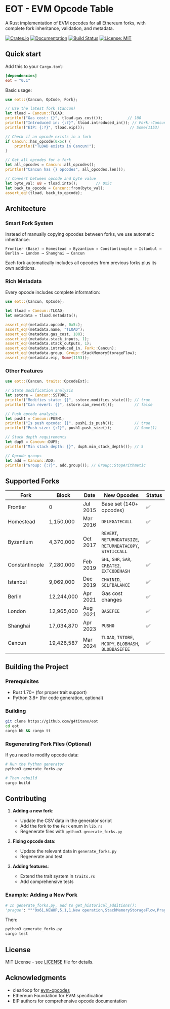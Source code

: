 # EOT - EVM Opcode Table

A Rust implementation of EVM opcodes for all Ethereum forks, with complete fork inheritance, validation, and metadata.

[![Crates.io](https://img.shields.io/crates/v/eot.svg)](https://crates.io/crates/eot)
[![Documentation](https://docs.rs/eot/badge.svg)](https://docs.rs/eot)
[![Build Status](https://github.com/g4titanx/eot/workflows/CI/badge.svg)](https://github.com/g4titanx/eot/actions)
[![License: MIT](https://img.shields.io/badge/License-MIT-yellow.svg)](https://opensource.org/licenses/MIT)

## Quick start

Add this to your `Cargo.toml`:

```toml
[dependencies]
eot = "0.1"
```

Basic usage:

```rust
use eot::{Cancun, OpCode, Fork};

// Use the latest fork (Cancun)
let tload = Cancun::TLOAD;
println!("Gas cost: {}", tload.gas_cost());           // 100
println!("Introduced in: {:?}", tload.introduced_in()); // Fork::Cancun
println!("EIP: {:?}", tload.eip());                    // Some(1153)

// Check if an opcode exists in a fork
if Cancun::has_opcode(0x5c) {
    println!("TLOAD exists in Cancun!");
}

// Get all opcodes for a fork
let all_opcodes = Cancun::all_opcodes();
println!("Cancun has {} opcodes", all_opcodes.len());

// Convert between opcode and byte value
let byte_val: u8 = tload.into();        // 0x5c
let back_to_opcode = Cancun::from(byte_val);
assert_eq!(tload, back_to_opcode);
```

## Architecture

### Smart Fork System

Instead of manually copying opcodes between forks, we use automatic inheritance:

```
Frontier (Base) → Homestead → Byzantium → Constantinople → Istanbul → Berlin → London → Shanghai → Cancun
```

Each fork automatically includes all opcodes from previous forks plus its own additions.

### Rich Metadata

Every opcode includes complete information:

```rust
use eot::{Cancun, OpCode};

let tload = Cancun::TLOAD;
let metadata = tload.metadata();

assert_eq!(metadata.opcode, 0x5c);
assert_eq!(metadata.name, "TLOAD");
assert_eq!(metadata.gas_cost, 100);
assert_eq!(metadata.stack_inputs, 1);
assert_eq!(metadata.stack_outputs, 1);
assert_eq!(metadata.introduced_in, Fork::Cancun);
assert_eq!(metadata.group, Group::StackMemoryStorageFlow);
assert_eq!(metadata.eip, Some(1153));
```

### Other Features

```rust
use eot::{Cancun, traits::OpcodeExt};

// State modification analysis
let sstore = Cancun::SSTORE;
println!("Modifies state: {}", sstore.modifies_state()); // true
println!("Can revert: {}", sstore.can_revert());         // false

// Push opcode analysis
let push1 = Cancun::PUSH1;
println!("Is push opcode: {}", push1.is_push());         // true
println!("Push size: {:?}", push1.push_size());          // Some(1)

// Stack depth requirements
let dup5 = Cancun::DUP5;
println!("Min stack depth: {}", dup5.min_stack_depth()); // 5

// Opcode groups
let add = Cancun::ADD;
println!("Group: {:?}", add.group()); // Group::StopArithmetic
```

## Supported Forks

| Fork | Block | Date | New Opcodes | Status |
|------|-------|------|-------------|---------|
| Frontier | 0 | Jul 2015 | Base set (140+ opcodes) | ✅ |
| Homestead | 1,150,000 | Mar 2016 | `DELEGATECALL` | ✅ |
| Byzantium | 4,370,000 | Oct 2017 | `REVERT`, `RETURNDATASIZE`, `RETURNDATACOPY`, `STATICCALL` | ✅ |
| Constantinople | 7,280,000 | Feb 2019 | `SHL`, `SHR`, `SAR`, `CREATE2`, `EXTCODEHASH` | ✅ |
| Istanbul | 9,069,000 | Dec 2019 | `CHAINID`, `SELFBALANCE` | ✅ |
| Berlin | 12,244,000 | Apr 2021 | Gas cost changes | ✅ |
| London | 12,965,000 | Aug 2021 | `BASEFEE` | ✅ |
| Shanghai | 17,034,870 | Apr 2023 | `PUSH0` | ✅ |
| Cancun | 19,426,587 | Mar 2024 | `TLOAD`, `TSTORE`, `MCOPY`, `BLOBHASH`, `BLOBBASEFEE` | ✅ |

## Building the Project

### Prerequisites
- Rust 1.70+ (for proper trait support)
- Python 3.8+ (for code generation, optional)

### Building

```bash
git clone https://github.com/g4titanx/eot
cd eot
cargo bb && cargo tt
```

### Regenerating Fork Files (Optional)

If you need to modify opcode data:

```bash
# Run the Python generator
python3 generate_forks.py

# Then rebuild
cargo build
```

## Contributing

1. **Adding a new fork**: 
   - Update the CSV data in the generator script
   - Add the fork to the `Fork` enum in `lib.rs`
   - Regenerate files with `python3 generate_forks.py`

2. **Fixing opcode data**: 
   - Update the relevant data in `generate_forks.py`
   - Regenerate and test

3. **Adding features**: 
   - Extend the trait system in `traits.rs`
   - Add comprehensive tests

### Example: Adding a New Fork

```python
# In generate_forks.py, add to get_historical_additions():
'prague': """0x61,NEWOP,5,1,1,New operation,StackMemoryStorageFlow,Prague,9999"""
```

Then:
```bash
python3 generate_forks.py
cargo test
```

## License

MIT License - see [LICENSE](LICENSE) file for details.

## Acknowledgments

- clearloop for [evm-opcodes](https://crates.io/crates/evm-opcodes)
- Ethereum Foundation for EVM specification
- EIP authors for comprehensive opcode documentation
